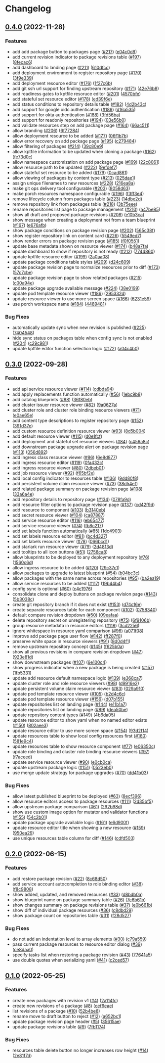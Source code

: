 # Changelog

## [0.4.0](https://github.com/GoogleContainerTools/kpt-backstage-plugins/compare/backstage-plugin-cad-v0.3.0...backstage-plugin-cad-v0.4.0) (2022-11-28)


### Features

* add add package button to packages page ([#217](https://github.com/GoogleContainerTools/kpt-backstage-plugins/issues/217)) ([e04c0d8](https://github.com/GoogleContainerTools/kpt-backstage-plugins/commit/e04c0d895d171d93fadfd37ce02327801db7be65))
* add current revision indicator to package revisions table ([#197](https://github.com/GoogleContainerTools/kpt-backstage-plugins/issues/197)) ([8fecac6](https://github.com/GoogleContainerTools/kpt-backstage-plugins/commit/8fecac6f0491df8dc306b4cee15bc6b1989f76db))
* add dashboard to landing page ([#211](https://github.com/GoogleContainerTools/kpt-backstage-plugins/issues/211)) ([610dfcc](https://github.com/GoogleContainerTools/kpt-backstage-plugins/commit/610dfcc9e665d3ea9b00f945f120b8344b7b9bb1))
* add deployment environment to register repository page ([#170](https://github.com/GoogleContainerTools/kpt-backstage-plugins/issues/170)) ([3f9e339](https://github.com/GoogleContainerTools/kpt-backstage-plugins/commit/3f9e3390da2ab40c927f93d140cabcda420ba9dc))
* add deployment resource editor ([#176](https://github.com/GoogleContainerTools/kpt-backstage-plugins/issues/176)) ([1f27c6b](https://github.com/GoogleContainerTools/kpt-backstage-plugins/commit/1f27c6b780c1f2f566f13d51381dd80c213c7534))
* add git ssh url support for finding upstream repository ([#171](https://github.com/GoogleContainerTools/kpt-backstage-plugins/issues/171)) ([42e76b8](https://github.com/GoogleContainerTools/kpt-backstage-plugins/commit/42e76b8ecfe401cd0603630db8c1dfa8ce6a9f12))
* add readiness gates to kptfile resoruce editor ([#201](https://github.com/GoogleContainerTools/kpt-backstage-plugins/issues/201)) ([4570bfe](https://github.com/GoogleContainerTools/kpt-backstage-plugins/commit/4570bfefbc3c5f8aaf219b828943d9b0a5ef0a2d))
* add stateful set resource editor ([#178](https://github.com/GoogleContainerTools/kpt-backstage-plugins/issues/178)) ([ed39f6e](https://github.com/GoogleContainerTools/kpt-backstage-plugins/commit/ed39f6e073c87e4161bdcb0871332ed7ad155237))
* add status conditions to repository details table ([#182](https://github.com/GoogleContainerTools/kpt-backstage-plugins/issues/182)) ([4d2b43c](https://github.com/GoogleContainerTools/kpt-backstage-plugins/commit/4d2b43cd00a28fbfcd9fbbc2e4797579900ae6b1))
* add support for google oidc authentication ([#189](https://github.com/GoogleContainerTools/kpt-backstage-plugins/issues/189)) ([d16a535](https://github.com/GoogleContainerTools/kpt-backstage-plugins/commit/d16a535e3463befc907a1407048c837ead8ad1c4))
* add support for okta authentication ([#188](https://github.com/GoogleContainerTools/kpt-backstage-plugins/issues/188)) ([3fd56ba](https://github.com/GoogleContainerTools/kpt-backstage-plugins/commit/3fd56ba81e8464c3ef842e141fd528c86a8a4d87))
* add support for readonly repositories ([#194](https://github.com/GoogleContainerTools/kpt-backstage-plugins/issues/194)) ([03e56b0](https://github.com/GoogleContainerTools/kpt-backstage-plugins/commit/03e56b0eb42f33443bf6c7bcc01ad60ec878344b))
* add validate resources step on add package page ([#164](https://github.com/GoogleContainerTools/kpt-backstage-plugins/issues/164)) ([66ac511](https://github.com/GoogleContainerTools/kpt-backstage-plugins/commit/66ac511e635bccc66b3357a50b5fc8e5f11b2d8e))
* allow branding ([#206](https://github.com/GoogleContainerTools/kpt-backstage-plugins/issues/206)) ([6f77284](https://github.com/GoogleContainerTools/kpt-backstage-plugins/commit/6f7728496d72078d24d533330b1f0293386f862e))
* allow deployment resource to be added ([#177](https://github.com/GoogleContainerTools/kpt-backstage-plugins/issues/177)) ([06f1b7b](https://github.com/GoogleContainerTools/kpt-backstage-plugins/commit/06f1b7b728bf66884ec6e9952f64ba709d55d8c0))
* allow error recovery on add package page ([#195](https://github.com/GoogleContainerTools/kpt-backstage-plugins/issues/195)) ([c279484](https://github.com/GoogleContainerTools/kpt-backstage-plugins/commit/c279484fb8c6976e4c0741088c7643862ea1f9a6))
* allow filtering of packages ([#214](https://github.com/GoogleContainerTools/kpt-backstage-plugins/issues/214)) ([39c80e9](https://github.com/GoogleContainerTools/kpt-backstage-plugins/commit/39c80e9d87abd85092cde8744a5beaf433987d0c))
* allow kptfile information to be updated when cloning a package ([#162](https://github.com/GoogleContainerTools/kpt-backstage-plugins/issues/162)) ([fe73d0c](https://github.com/GoogleContainerTools/kpt-backstage-plugins/commit/fe73d0c3b7faa1ff290ace7594f500280f390153))
* allow namespace customization on add package page ([#169](https://github.com/GoogleContainerTools/kpt-backstage-plugins/issues/169)) ([22c8061](https://github.com/GoogleContainerTools/kpt-backstage-plugins/commit/22c8061051a1a8ee7ad9287736b50a67aab4553c))
* allow resource path to be updated ([#222](https://github.com/GoogleContainerTools/kpt-backstage-plugins/issues/222)) ([9efdef7](https://github.com/GoogleContainerTools/kpt-backstage-plugins/commit/9efdef7a6c79239faff1d7e4d9d7ad1ca13f27a8))
* allow stateful set resource to be added ([#179](https://github.com/GoogleContainerTools/kpt-backstage-plugins/issues/179)) ([0cad861](https://github.com/GoogleContainerTools/kpt-backstage-plugins/commit/0cad8610a228f354b787dd1cbba8bfb031b493da))
* allow viewing of packages by content type ([#213](https://github.com/GoogleContainerTools/kpt-backstage-plugins/issues/213)) ([025dae1](https://github.com/GoogleContainerTools/kpt-backstage-plugins/commit/025dae1479d0e757ecf647b5a1d8a047fad29173))
* assign unique filenames to new resources ([#228](https://github.com/GoogleContainerTools/kpt-backstage-plugins/issues/228)) ([216ea8a](https://github.com/GoogleContainerTools/kpt-backstage-plugins/commit/216ea8a1c9f76948f52852155c77d584ab7b5ad4))
* make git ops delivery tool configurable ([#203](https://github.com/GoogleContainerTools/kpt-backstage-plugins/issues/203)) ([8058d63](https://github.com/GoogleContainerTools/kpt-backstage-plugins/commit/8058d63877648d800d93f6f0ee796b986bfe1374))
* make porch resources namespace configurable ([#196](https://github.com/GoogleContainerTools/kpt-backstage-plugins/issues/196)) ([f3ff3e4](https://github.com/GoogleContainerTools/kpt-backstage-plugins/commit/f3ff3e42a0f24cda882d3b8e22f973607869bef5))
* remove lifecycle column from packages table ([#223](https://github.com/GoogleContainerTools/kpt-backstage-plugins/issues/223)) ([14dbe2d](https://github.com/GoogleContainerTools/kpt-backstage-plugins/commit/14dbe2db67c27e9819d53246d853ad4da859ca81))
* remove repository link from packages table ([#218](https://github.com/GoogleContainerTools/kpt-backstage-plugins/issues/218)) ([3b75eee](https://github.com/GoogleContainerTools/kpt-backstage-plugins/commit/3b75eee5c19044b1936ad610d4b3e920ae5b267c))
* rename repositories list page to package management ([#210](https://github.com/GoogleContainerTools/kpt-backstage-plugins/issues/210)) ([a47be85](https://github.com/GoogleContainerTools/kpt-backstage-plugins/commit/a47be857e0820dc8f7ebffcdd4ee3e3aedfade9a))
* show all draft and proposed package revisions ([#208](https://github.com/GoogleContainerTools/kpt-backstage-plugins/issues/208)) ([e10b3ca](https://github.com/GoogleContainerTools/kpt-backstage-plugins/commit/e10b3caaa8e93fe5aeea51f3ab2ebe3fa096378c))
* show message when creating a deployment not from a team blueprint ([#167](https://github.com/GoogleContainerTools/kpt-backstage-plugins/issues/167)) ([e676afb](https://github.com/GoogleContainerTools/kpt-backstage-plugins/commit/e676afbbb3ae7d8cda4c86f9e409407993b1f9c8))
* show package conditions on package revision page ([#202](https://github.com/GoogleContainerTools/kpt-backstage-plugins/issues/202)) ([565c38f](https://github.com/GoogleContainerTools/kpt-backstage-plugins/commit/565c38f6107b2bd678d34d458eb0a8fad55f0a17))
* show register repository link on content card ([#226](https://github.com/GoogleContainerTools/kpt-backstage-plugins/issues/226)) ([5549ed7](https://github.com/GoogleContainerTools/kpt-backstage-plugins/commit/5549ed7feea00c07dac4f18f1762e33e024feac6))
* show render errors on package revision page ([#185](https://github.com/GoogleContainerTools/kpt-backstage-plugins/issues/185)) ([f0f0551](https://github.com/GoogleContainerTools/kpt-backstage-plugins/commit/f0f0551db8136a6235c78ee4fbaab960f9e3d623))
* update base metadata shown on resource viewer ([#174](https://github.com/GoogleContainerTools/kpt-backstage-plugins/issues/174)) ([b48a7fa](https://github.com/GoogleContainerTools/kpt-backstage-plugins/commit/b48a7fa17c235d789016373a3f01fadc485d4701))
* update dashboard to show if repository is not ready ([#212](https://github.com/GoogleContainerTools/kpt-backstage-plugins/issues/212)) ([7744860](https://github.com/GoogleContainerTools/kpt-backstage-plugins/commit/774486071fd5b97c7e0eac2881f76cb47348331b))
* update kptfile resource editor ([#199](https://github.com/GoogleContainerTools/kpt-backstage-plugins/issues/199)) ([2a0aa08](https://github.com/GoogleContainerTools/kpt-backstage-plugins/commit/2a0aa08668ff2ec789e2cb0d3ce64ad018917dd3))
* update package conditions table styles ([#209](https://github.com/GoogleContainerTools/kpt-backstage-plugins/issues/209)) ([d24c609](https://github.com/GoogleContainerTools/kpt-backstage-plugins/commit/d24c6093d35f3fad33b2122dbf91199011ade01d))
* update package revision page to normalize resources prior to diff ([#173](https://github.com/GoogleContainerTools/kpt-backstage-plugins/issues/173)) ([57c7cbe](https://github.com/GoogleContainerTools/kpt-backstage-plugins/commit/57c7cbee8f501a9288d23ffe903b02c0db08b889))
* update package revision page to show related packages ([#215](https://github.com/GoogleContainerTools/kpt-backstage-plugins/issues/215)) ([c00a94e](https://github.com/GoogleContainerTools/kpt-backstage-plugins/commit/c00a94eeeebe42f0c87573a199985915f7a1ae67))
* update package upgrade available message ([#224](https://github.com/GoogleContainerTools/kpt-backstage-plugins/issues/224)) ([38e0199](https://github.com/GoogleContainerTools/kpt-backstage-plugins/commit/38e01998d25e269b048717dcd6b3168ef6e2feb3))
* update pod template resource viewer ([#186](https://github.com/GoogleContainerTools/kpt-backstage-plugins/issues/186)) ([295332d](https://github.com/GoogleContainerTools/kpt-backstage-plugins/commit/295332d47387fa6452c16944a7095591f8229e03))
* update resource viewer to use more screen space ([#166](https://github.com/GoogleContainerTools/kpt-backstage-plugins/issues/166)) ([6231e59](https://github.com/GoogleContainerTools/kpt-backstage-plugins/commit/6231e59e3161c995a5d8963cf0e102ed3fdfd04e))
* use porch workspace name ([#184](https://github.com/GoogleContainerTools/kpt-backstage-plugins/issues/184)) ([4489481](https://github.com/GoogleContainerTools/kpt-backstage-plugins/commit/4489481c471db09e8fa9ae5e130ceb257e22c9e9))


### Bug Fixes

* automatically update sync when new revision is published ([#225](https://github.com/GoogleContainerTools/kpt-backstage-plugins/issues/225)) ([7404548](https://github.com/GoogleContainerTools/kpt-backstage-plugins/commit/74045483bb88ac9cf117bb2e80c619698d5dd80b))
* hide sync status on packages table when config sync is not enabled ([#204](https://github.com/GoogleContainerTools/kpt-backstage-plugins/issues/204)) ([c29c981](https://github.com/GoogleContainerTools/kpt-backstage-plugins/commit/c29c9815b4d4ea22afa54431460c3731c9f40751))
* update kptfile editor function selection logic ([#172](https://github.com/GoogleContainerTools/kpt-backstage-plugins/issues/172)) ([a04c4b0](https://github.com/GoogleContainerTools/kpt-backstage-plugins/commit/a04c4b0520d5d75b39e688297938fb8f53b77971))

## [0.3.0](https://github.com/GoogleContainerTools/kpt-backstage-plugins/compare/backstage-plugin-cad-v0.2.0...backstage-plugin-cad-v0.3.0) (2022-09-28)


### Features

* add api service resource viewer ([#114](https://github.com/GoogleContainerTools/kpt-backstage-plugins/issues/114)) ([cdbda94](https://github.com/GoogleContainerTools/kpt-backstage-plugins/commit/cdbda949e6ef88989fef731e9d057e0357b75def))
* add apply replacements function automatically ([#56](https://github.com/GoogleContainerTools/kpt-backstage-plugins/issues/56)) ([1ebc9b8](https://github.com/GoogleContainerTools/kpt-backstage-plugins/commit/1ebc9b835afaaf9594c063c0f01c09c50c88d15a))
* add catalog blueprints ([#88](https://github.com/GoogleContainerTools/kpt-backstage-plugins/issues/88)) ([36f80eb](https://github.com/GoogleContainerTools/kpt-backstage-plugins/commit/36f80eb6203848f7719c7b6e32a56b6ed589dbd3))
* add cluster issuer resource viewer ([#82](https://github.com/GoogleContainerTools/kpt-backstage-plugins/issues/82)) ([9a0627a](https://github.com/GoogleContainerTools/kpt-backstage-plugins/commit/9a0627a37ffe8497fad1569cbfdc9cf42c6ed187))
* add cluster role and cluster role binding resource viewers ([#71](https://github.com/GoogleContainerTools/kpt-backstage-plugins/issues/71)) ([e0ae65e](https://github.com/GoogleContainerTools/kpt-backstage-plugins/commit/e0ae65ec5637e83ba1d40dcf3eaee8d1ed47bcce))
* add content type descriptions to register repository page ([#152](https://github.com/GoogleContainerTools/kpt-backstage-plugins/issues/152)) ([391d37e](https://github.com/GoogleContainerTools/kpt-backstage-plugins/commit/391d37ef9f5d605402369f93693504b214802567))
* add custom resource definition resource viewer ([#93](https://github.com/GoogleContainerTools/kpt-backstage-plugins/issues/93)) ([8d5b004](https://github.com/GoogleContainerTools/kpt-backstage-plugins/commit/8d5b00407e5ab708d8e455e69379094399c66401))
* add default resource viewer ([#115](https://github.com/GoogleContainerTools/kpt-backstage-plugins/issues/115)) ([d0e1fcf](https://github.com/GoogleContainerTools/kpt-backstage-plugins/commit/d0e1fcf3eba790fa8e452ccbd886bbb779f6f59c))
* add deployment and stateful set resource viewers ([#84](https://github.com/GoogleContainerTools/kpt-backstage-plugins/issues/84)) ([c456a8c](https://github.com/GoogleContainerTools/kpt-backstage-plugins/commit/c456a8c4e4731a85ff5c6714b0a992f57c50d88e))
* add downstream package upgrade alert on package revision page ([#113](https://github.com/GoogleContainerTools/kpt-backstage-plugins/issues/113)) ([056d892](https://github.com/GoogleContainerTools/kpt-backstage-plugins/commit/056d892ebdd6b9e995239a6f8b317c668ff5e81c))
* add ingress class resource viewer ([#86](https://github.com/GoogleContainerTools/kpt-backstage-plugins/issues/86)) ([6e8d877](https://github.com/GoogleContainerTools/kpt-backstage-plugins/commit/6e8d877ed6e4055c271c30953e0872809d906876))
* add ingress resource editor ([#119](https://github.com/GoogleContainerTools/kpt-backstage-plugins/issues/119)) ([0fa432c](https://github.com/GoogleContainerTools/kpt-backstage-plugins/commit/0fa432c07e8b08ca840ff688ed1c218939d3181a))
* add ingress resource viewer ([#80](https://github.com/GoogleContainerTools/kpt-backstage-plugins/issues/80)) ([2dbeb01](https://github.com/GoogleContainerTools/kpt-backstage-plugins/commit/2dbeb01d999da8d3e76f7ade17a47da8366d7a61))
* add job resource viewer ([#92](https://github.com/GoogleContainerTools/kpt-backstage-plugins/issues/92)) ([f65bf2e](https://github.com/GoogleContainerTools/kpt-backstage-plugins/commit/f65bf2ef36848e706803a962e271cab423724acf))
* add local config indicator to resources table ([#136](https://github.com/GoogleContainerTools/kpt-backstage-plugins/issues/136)) ([9dd80f8](https://github.com/GoogleContainerTools/kpt-backstage-plugins/commit/9dd80f82b8787a347c7210ff01bfefc281915550))
* add persistent volume claim resource viewer ([#73](https://github.com/GoogleContainerTools/kpt-backstage-plugins/issues/73)) ([38d54ef](https://github.com/GoogleContainerTools/kpt-backstage-plugins/commit/38d54ef51200c4d2ecc92707a2058783b10aba42))
* add related package summary on package revision page ([#108](https://github.com/GoogleContainerTools/kpt-backstage-plugins/issues/108)) ([33a6a4e](https://github.com/GoogleContainerTools/kpt-backstage-plugins/commit/33a6a4eff3aa276f8b1f16cd5e952df9d1cca1d9))
* add repository details to repository page ([#134](https://github.com/GoogleContainerTools/kpt-backstage-plugins/issues/134)) ([078fa9d](https://github.com/GoogleContainerTools/kpt-backstage-plugins/commit/078fa9d7410d5826f1f9501d6743abb895ff2fd2))
* add resource filter options to package revision page ([#137](https://github.com/GoogleContainerTools/kpt-backstage-plugins/issues/137)) ([cd42f9d](https://github.com/GoogleContainerTools/kpt-backstage-plugins/commit/cd42f9d377d127ae8b47d7defb4a5282143314d8))
* add resource to component ([#103](https://github.com/GoogleContainerTools/kpt-backstage-plugins/issues/103)) ([b3140eb](https://github.com/GoogleContainerTools/kpt-backstage-plugins/commit/b3140eb7c3b1defe40f1612fe696fbe48d04fbe3))
* add secret resource viewer ([#104](https://github.com/GoogleContainerTools/kpt-backstage-plugins/issues/104)) ([ca87887](https://github.com/GoogleContainerTools/kpt-backstage-plugins/commit/ca87887cba6f2ed7d7cb1d0f33cc8bb345fb3b4f))
* add service resource editor ([#116](https://github.com/GoogleContainerTools/kpt-backstage-plugins/issues/116)) ([eb65477](https://github.com/GoogleContainerTools/kpt-backstage-plugins/commit/eb65477e4d01062c100d836e43ab5ead9beee18d))
* add service resource viewer ([#74](https://github.com/GoogleContainerTools/kpt-backstage-plugins/issues/74)) ([fb8c217](https://github.com/GoogleContainerTools/kpt-backstage-plugins/commit/fb8c21759bf108dbdba778a3779885a7a70913ef))
* add set labels function automatically ([#85](https://github.com/GoogleContainerTools/kpt-backstage-plugins/issues/85)) ([1dc4903](https://github.com/GoogleContainerTools/kpt-backstage-plugins/commit/1dc49035d0b9909583bfbeefb0dba4bbc9f790f7))
* add set labels resource editor ([#81](https://github.com/GoogleContainerTools/kpt-backstage-plugins/issues/81)) ([bc4d327](https://github.com/GoogleContainerTools/kpt-backstage-plugins/commit/bc4d3278500ac7d4b4d8e69ac5abfa2292552250))
* add set labels resource viewer ([#78](https://github.com/GoogleContainerTools/kpt-backstage-plugins/issues/78)) ([066bcd1](https://github.com/GoogleContainerTools/kpt-backstage-plugins/commit/066bcd1351d6c3aff16ccf357362cc0c8ff62aea))
* add starlark run resource viewer ([#79](https://github.com/GoogleContainerTools/kpt-backstage-plugins/issues/79)) ([2d4813d](https://github.com/GoogleContainerTools/kpt-backstage-plugins/commit/2d4813d953a9ecab6d6cef509d7632d9d8b5665b))
* add tooltips to all icon buttons ([#51](https://github.com/GoogleContainerTools/kpt-backstage-plugins/issues/51)) ([2758ca8](https://github.com/GoogleContainerTools/kpt-backstage-plugins/commit/2758ca80db7df75b9d4ac7f27d7bcac352c9ab17))
* allow blueprints to be deployed to any deployment repository ([#76](https://github.com/GoogleContainerTools/kpt-backstage-plugins/issues/76)) ([1560c6d](https://github.com/GoogleContainerTools/kpt-backstage-plugins/commit/1560c6d963f48f698b8bd3982d114f2350f88523))
* allow ingress resource to be added ([#120](https://github.com/GoogleContainerTools/kpt-backstage-plugins/issues/120)) ([29c37c1](https://github.com/GoogleContainerTools/kpt-backstage-plugins/commit/29c37c18afecaee02181a4987095952f7e191d9c))
* allow packages to upgrade to latest blueprint ([#54](https://github.com/GoogleContainerTools/kpt-backstage-plugins/issues/54)) ([b04bc3c](https://github.com/GoogleContainerTools/kpt-backstage-plugins/commit/b04bc3cbd2331ab073e953aa4cef3c113d475ad5))
* allow packages with the same name across repositories ([#95](https://github.com/GoogleContainerTools/kpt-backstage-plugins/issues/95)) ([ba2ea19](https://github.com/GoogleContainerTools/kpt-backstage-plugins/commit/ba2ea194f94ed3ba3d540f76ffab2856636c5df9))
* allow service resources to be added ([#117](https://github.com/GoogleContainerTools/kpt-backstage-plugins/issues/117)) ([19b44b4](https://github.com/GoogleContainerTools/kpt-backstage-plugins/commit/19b44b46fb1f55afe9cbac1a525966ddab72fa79))
* config sync is optional ([#60](https://github.com/GoogleContainerTools/kpt-backstage-plugins/issues/60)) ([c4c1976](https://github.com/GoogleContainerTools/kpt-backstage-plugins/commit/c4c197682a31bdbdef99e742607afd934026535f))
* consolidate clone and deploy buttons on package revision page ([#143](https://github.com/GoogleContainerTools/kpt-backstage-plugins/issues/143)) ([5b3038c](https://github.com/GoogleContainerTools/kpt-backstage-plugins/commit/5b3038cd76957ae1455f79a369419affe0cc3bd7))
* create git repository branch if it does not exist ([#153](https://github.com/GoogleContainerTools/kpt-backstage-plugins/issues/153)) ([d74c16e](https://github.com/GoogleContainerTools/kpt-backstage-plugins/commit/d74c16e023b5c1785cb0056c62bc8c1f98c321ef))
* create separate resources table for each component ([#102](https://github.com/GoogleContainerTools/kpt-backstage-plugins/issues/102)) ([0758340](https://github.com/GoogleContainerTools/kpt-backstage-plugins/commit/0758340f6f02ef57ff5dfba4f9898f4f776a0ee5))
* default compare revision dropdown ([#50](https://github.com/GoogleContainerTools/kpt-backstage-plugins/issues/50)) ([09eafaa](https://github.com/GoogleContainerTools/kpt-backstage-plugins/commit/09eafaa2c9f13d334e2612e4502c1ff1258845ad))
* delete repository secret on unregistering repository ([#75](https://github.com/GoogleContainerTools/kpt-backstage-plugins/issues/75)) ([6f9106b](https://github.com/GoogleContainerTools/kpt-backstage-plugins/commit/6f9106b37ba2723e506e297c19e1525eeff217b1))
* group resource metadata in resource editors ([#118](https://github.com/GoogleContainerTools/kpt-backstage-plugins/issues/118)) ([3cd2256](https://github.com/GoogleContainerTools/kpt-backstage-plugins/commit/3cd225699f1389311a9862c31061b953d4a4c0ec))
* ignore whitespace in resource yaml comparison ([#96](https://github.com/GoogleContainerTools/kpt-backstage-plugins/issues/96)) ([a071f08](https://github.com/GoogleContainerTools/kpt-backstage-plugins/commit/a071f08ad9154c658b3d637b8259e8227c8dc45b))
* improve add package page user flow ([#142](https://github.com/GoogleContainerTools/kpt-backstage-plugins/issues/142)) ([ff287f0](https://github.com/GoogleContainerTools/kpt-backstage-plugins/commit/ff287f0d22b5d9ea014e2eeed0dea2a62587474b))
* preserve white space in resource viewers ([#91](https://github.com/GoogleContainerTools/kpt-backstage-plugins/issues/91)) ([8d0d4f1](https://github.com/GoogleContainerTools/kpt-backstage-plugins/commit/8d0d4f1e151cd8c0b1efa7bbd5921be259102422))
* remove upstream repository concept ([#145](https://github.com/GoogleContainerTools/kpt-backstage-plugins/issues/145)) ([f625b0a](https://github.com/GoogleContainerTools/kpt-backstage-plugins/commit/f625b0ad33d0c55e86c495eac5d5b3b53862f7f7))
* show all previous revisions in compare revision dropdown ([#47](https://github.com/GoogleContainerTools/kpt-backstage-plugins/issues/47)) ([923e81d](https://github.com/GoogleContainerTools/kpt-backstage-plugins/commit/923e81db307d55009cdc509503f2b38aafddd828))
* show downstream packages ([#107](https://github.com/GoogleContainerTools/kpt-backstage-plugins/issues/107)) ([6e100c4](https://github.com/GoogleContainerTools/kpt-backstage-plugins/commit/6e100c4691cfc0293bec88b8bb1b43cd66fd10ed))
* show progress indicator when a new package is being created ([#157](https://github.com/GoogleContainerTools/kpt-backstage-plugins/issues/157)) ([1fb5331](https://github.com/GoogleContainerTools/kpt-backstage-plugins/commit/1fb5331a6bf528d1c3a229b023020f565aec7119))
* update add resource default namespace logic ([#139](https://github.com/GoogleContainerTools/kpt-backstage-plugins/issues/139)) ([e368ca7](https://github.com/GoogleContainerTools/kpt-backstage-plugins/commit/e368ca71419ed341b42d1c9a50c26f527ef6c711))
* update cluster role and role resource viewers ([#98](https://github.com/GoogleContainerTools/kpt-backstage-plugins/issues/98)) ([d9916e2](https://github.com/GoogleContainerTools/kpt-backstage-plugins/commit/d9916e22b3a6d1698a6e9907579cac972e53c127))
* update persistent volume claim resource viewer ([#83](https://github.com/GoogleContainerTools/kpt-backstage-plugins/issues/83)) ([029a910](https://github.com/GoogleContainerTools/kpt-backstage-plugins/commit/029a9103ff06bc1cd8647c957846f709657d7fb3))
* update pod template resource viewer ([#105](https://github.com/GoogleContainerTools/kpt-backstage-plugins/issues/105)) ([b2d4c6c](https://github.com/GoogleContainerTools/kpt-backstage-plugins/commit/b2d4c6c694091726f7afa38f898e2e9085463fa6))
* update pod template resource viewer ([#156](https://github.com/GoogleContainerTools/kpt-backstage-plugins/issues/156)) ([d07b155](https://github.com/GoogleContainerTools/kpt-backstage-plugins/commit/d07b1555d6373f1c4ddf809b1109b7d7919d8b7e))
* update repositories list on landing page ([#144](https://github.com/GoogleContainerTools/kpt-backstage-plugins/issues/144)) ([e11b1a7](https://github.com/GoogleContainerTools/kpt-backstage-plugins/commit/e11b1a7321f699995106cf0fe3b1da9969e883b7))
* update repositories list on landing page ([#89](https://github.com/GoogleContainerTools/kpt-backstage-plugins/issues/89)) ([dea50be](https://github.com/GoogleContainerTools/kpt-backstage-plugins/commit/dea50beaa1fb7a0abd39d25203d6bd39b5c8b263))
* update repository content types ([#149](https://github.com/GoogleContainerTools/kpt-backstage-plugins/issues/149)) ([4b6da05](https://github.com/GoogleContainerTools/kpt-backstage-plugins/commit/4b6da0592fbe0800e97cf7c70a6fac5f1a37364a))
* update resource editor to show yaml when no named editor exists ([#150](https://github.com/GoogleContainerTools/kpt-backstage-plugins/issues/150)) ([802aee3](https://github.com/GoogleContainerTools/kpt-backstage-plugins/commit/802aee3c8ab479fad3b1e14e54fb527f4419ae2c))
* update resource editor to use more screen space ([#154](https://github.com/GoogleContainerTools/kpt-backstage-plugins/issues/154)) ([93d2f14](https://github.com/GoogleContainerTools/kpt-backstage-plugins/commit/93d2f14b6d0e1fb9a15e37ceb488a896323bcbd2))
* update resources table to show local config resources first ([#160](https://github.com/GoogleContainerTools/kpt-backstage-plugins/issues/160)) ([581e9c4](https://github.com/GoogleContainerTools/kpt-backstage-plugins/commit/581e9c4e9dacc98e5670baba97e6d3c8da293846))
* update resources table to show resource component ([#77](https://github.com/GoogleContainerTools/kpt-backstage-plugins/issues/77)) ([e06350c](https://github.com/GoogleContainerTools/kpt-backstage-plugins/commit/e06350cbd9a08284f34e5dbe82426f05fe770f8f))
* update role binding and cluster role binding resource viewers ([#97](https://github.com/GoogleContainerTools/kpt-backstage-plugins/issues/97)) ([f7aceed](https://github.com/GoogleContainerTools/kpt-backstage-plugins/commit/f7aceedcc668d071e4b7dcc1a6b39cddd67224cd))
* update service resource viewer ([#90](https://github.com/GoogleContainerTools/kpt-backstage-plugins/issues/90)) ([e0cb0ca](https://github.com/GoogleContainerTools/kpt-backstage-plugins/commit/e0cb0ca3f8fa6c1789b0583987f11bf25b22cec5))
* update upstream package logic ([#151](https://github.com/GoogleContainerTools/kpt-backstage-plugins/issues/151)) ([0523eb0](https://github.com/GoogleContainerTools/kpt-backstage-plugins/commit/0523eb091ef9b8b702173e55ece65f89eaa90dcc))
* use merge update strategy for package upgrades ([#70](https://github.com/GoogleContainerTools/kpt-backstage-plugins/issues/70)) ([dd41b03](https://github.com/GoogleContainerTools/kpt-backstage-plugins/commit/dd41b032a21477822857a870394411c230b200e1))


### Bug Fixes

* allow latest published blueprint to be deployed ([#63](https://github.com/GoogleContainerTools/kpt-backstage-plugins/issues/63)) ([8ecf396](https://github.com/GoogleContainerTools/kpt-backstage-plugins/commit/8ecf39626ce74fb6b6e222f7e1332a25e36542f7))
* allow resource editors access to package resources ([#111](https://github.com/GoogleContainerTools/kpt-backstage-plugins/issues/111)) ([2d35bf5](https://github.com/GoogleContainerTools/kpt-backstage-plugins/commit/2d35bf500f0282e361f1445e79db8caac44b1d0d))
* allow upstream package comparison ([#61](https://github.com/GoogleContainerTools/kpt-backstage-plugins/issues/61)) ([292b98d](https://github.com/GoogleContainerTools/kpt-backstage-plugins/commit/292b98d61790a7bb82d5ee777a3b23455db0dc6a))
* show use custom image option for mutator and validator functions ([#155](https://github.com/GoogleContainerTools/kpt-backstage-plugins/issues/155)) ([54c2b01](https://github.com/GoogleContainerTools/kpt-backstage-plugins/commit/54c2b01c8dffba894d03bf1c3998b22553fb4aff))
* update package upgrade available logic ([#161](https://github.com/GoogleContainerTools/kpt-backstage-plugins/issues/161)) ([e6d900f](https://github.com/GoogleContainerTools/kpt-backstage-plugins/commit/e6d900fe6c9e6ed7adbe8bfabda0579a040ffc19))
* update resource editor title when showing a new resource ([#159](https://github.com/GoogleContainerTools/kpt-backstage-plugins/issues/159)) ([950ea29](https://github.com/GoogleContainerTools/kpt-backstage-plugins/commit/950ea29a4d83e675a60fd57a0486f9250b3a40d6))
* use unique resources table column for diff ([#146](https://github.com/GoogleContainerTools/kpt-backstage-plugins/issues/146)) ([cdfd503](https://github.com/GoogleContainerTools/kpt-backstage-plugins/commit/cdfd5037b963629e27ae3a85d5255d3f72010b89))

## [0.2.0](https://github.com/GoogleContainerTools/kpt-backstage-plugins/compare/backstage-plugin-cad-v0.1.0...backstage-plugin-cad-v0.2.0) (2022-06-15)


### Features

* add restore package revision ([#22](https://github.com/GoogleContainerTools/kpt-backstage-plugins/issues/22)) ([8c68d50](https://github.com/GoogleContainerTools/kpt-backstage-plugins/commit/8c68d508974e1c54b08dbfa1f9d4d3d909ced11d))
* add service account autocompletion to role binding editor ([#38](https://github.com/GoogleContainerTools/kpt-backstage-plugins/issues/38)) ([f8c9808](https://github.com/GoogleContainerTools/kpt-backstage-plugins/commit/f8c9808ef4aac4dd24ee3746cbaa61df41916d67))
* show added, updated, and removed resources ([#33](https://github.com/GoogleContainerTools/kpt-backstage-plugins/issues/33)) ([d8bdb0a](https://github.com/GoogleContainerTools/kpt-backstage-plugins/commit/d8bdb0ab244dfce7538bc3e692eb867ae9069c58))
* show blueprint name on package summary table ([#26](https://github.com/GoogleContainerTools/kpt-backstage-plugins/issues/26)) ([7c6b61b](https://github.com/GoogleContainerTools/kpt-backstage-plugins/commit/7c6b61b49a880fd127e186f05bd775c88efbf4f7))
* show changes summary on package revisions table ([#37](https://github.com/GoogleContainerTools/kpt-backstage-plugins/issues/37)) ([e0b661b](https://github.com/GoogleContainerTools/kpt-backstage-plugins/commit/e0b661bc0c6d282a35bcf9d0fe2ff908a142d7eb))
* show diff of individual package resources ([#36](https://github.com/GoogleContainerTools/kpt-backstage-plugins/issues/36)) ([c8dbd29](https://github.com/GoogleContainerTools/kpt-backstage-plugins/commit/c8dbd293737f96d40ad4e24c0e43bcd75014a4ff))
* show package count on repositories table ([#31](https://github.com/GoogleContainerTools/kpt-backstage-plugins/issues/31)) ([f28d527](https://github.com/GoogleContainerTools/kpt-backstage-plugins/commit/f28d527547b11a7b4b40dbdbcdea518265a9cc72))


### Bug Fixes

* do not add an indentation level to array elements ([#30](https://github.com/GoogleContainerTools/kpt-backstage-plugins/issues/30)) ([c79a559](https://github.com/GoogleContainerTools/kpt-backstage-plugins/commit/c79a5593546591072434fbb2d64e2f4d0dc0b813))
* pass current package resources to resource editor dialog ([#39](https://github.com/GoogleContainerTools/kpt-backstage-plugins/issues/39)) ([ce8daa0](https://github.com/GoogleContainerTools/kpt-backstage-plugins/commit/ce8daa02599c9cb67f75414a552618a684a9c852))
* specify tasks list when restoring a package revision ([#43](https://github.com/GoogleContainerTools/kpt-backstage-plugins/issues/43)) ([77641a5](https://github.com/GoogleContainerTools/kpt-backstage-plugins/commit/77641a517b25f96f1ed5e76f98c25d25049e7c25))
* use double quotes when serializing yaml ([#41](https://github.com/GoogleContainerTools/kpt-backstage-plugins/issues/41)) ([c2ced57](https://github.com/GoogleContainerTools/kpt-backstage-plugins/commit/c2ced5753a695a983607db0ed6feb123c7bc1f09))

## [0.1.0](https://github.com/GoogleContainerTools/kpt-backstage-plugins/compare/backstage-plugin-cad-v0.0.0...backstage-plugin-cad-v0.1.0) (2022-05-25)


### Features

* create new packages with revision v1 ([#4](https://github.com/GoogleContainerTools/kpt-backstage-plugins/issues/4)) ([2a114fc](https://github.com/GoogleContainerTools/kpt-backstage-plugins/commit/2a114fc6ad8642c96fc629cc8b079473d674ef3a))
* create new revisions of a package ([#8](https://github.com/GoogleContainerTools/kpt-backstage-plugins/issues/8)) ([cef6eae](https://github.com/GoogleContainerTools/kpt-backstage-plugins/commit/cef6eaef4585646bcdd02bd1ce047ba3cb35840e))
* list revisions of a package ([#10](https://github.com/GoogleContainerTools/kpt-backstage-plugins/issues/10)) ([52b4be8](https://github.com/GoogleContainerTools/kpt-backstage-plugins/commit/52b4be862e18a9deb3b6b8091806efa79a15b9fa))
* rename move to draft button to reject ([#12](https://github.com/GoogleContainerTools/kpt-backstage-plugins/issues/12)) ([a652bc1](https://github.com/GoogleContainerTools/kpt-backstage-plugins/commit/a652bc136f30649581f4eda653500c1d2dbe461d))
* update package revision page header ([#5](https://github.com/GoogleContainerTools/kpt-backstage-plugins/issues/5)) ([35615ae](https://github.com/GoogleContainerTools/kpt-backstage-plugins/commit/35615ae50468dc050407e3aa92d7b90eac113621))
* update package revisions table ([#9](https://github.com/GoogleContainerTools/kpt-backstage-plugins/issues/9)) ([7fb1174](https://github.com/GoogleContainerTools/kpt-backstage-plugins/commit/7fb11749579a95a0ab58effe684ae75c1f4f469a))


### Bug Fixes

* resources table delete button no longer increases row height ([#14](https://github.com/GoogleContainerTools/kpt-backstage-plugins/issues/14)) ([2e81f7d](https://github.com/GoogleContainerTools/kpt-backstage-plugins/commit/2e81f7dd44485cd602fffad2638d70832d1e4ee9))
